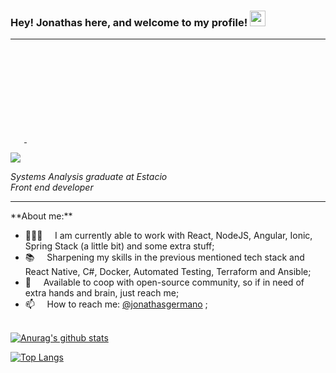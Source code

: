 ### Hey! Jonathas here, and welcome to my profile! <img src="https://media.giphy.com/media/hvRJCLFzcasrR4ia7z/giphy.gif" width="25px">
<hr>

<!-- <img src="https://media.giphy.com/media/MeJgB3yMMwIaHmKD4z/giphy.gif" width="300px"> -->

<a href="https://www.linkedin.com/in/jonathasgermano/">
  <svg align="left" alt="Jonathas' LinkedIN" width="22px" src="https://cdn.jsdelivr.net/npm/simple-icons@v3/icons/linkedin.svg"/>
</a>

<a href="https://www.instagram.com/jonathasgermano/">
  <svg align="left" alt="Jonathas' Instagram" width="22px" src="https://cdn.jsdelivr.net/npm/simple-icons@v3/icons/instagram.svg" />
</a>

![](https://visitor-badge.glitch.me/badge?page_id=jonathas3c.jonathas3c)

<p><em>Systems Analysis graduate at Estacio</br>
Front end developer </em></p>
<hr>
**About me:**

- 👨🏽‍💻 &nbsp;&nbsp;&nbsp; I am currently able to work with React, NodeJS, Angular, Ionic, Spring Stack (a little bit)  and some extra stuff;
- 📚 &nbsp;&nbsp;&nbsp; Sharpening my skills in  the previous mentioned tech stack and React Native, C#, Docker, Automated Testing, Terraform and Ansible; 
- 💬 &nbsp;&nbsp;&nbsp; Available to coop with open-source community, so if in need of extra hands and brain, just reach me;  
- 📫 &nbsp;&nbsp;&nbsp; How to reach me: [@jonathasgermano](https://www.linkedin.com/in/jonathasgermano/) ;

<br/>[![Anurag's github stats](https://github-readme-stats.vercel.app/api?username=jonathas3c&count_private=true&count_private=true&theme=great-gatsby&hide=prs,issues,contribs)](https://github.com/anuraghazra/github-readme-stats)

[![Top Langs](https://github-readme-stats.vercel.app/api/top-langs/?username=jonathas3c&layout=compact&theme=great-gatsby)](https://github.com/anuraghazra/github-readme-stats)
